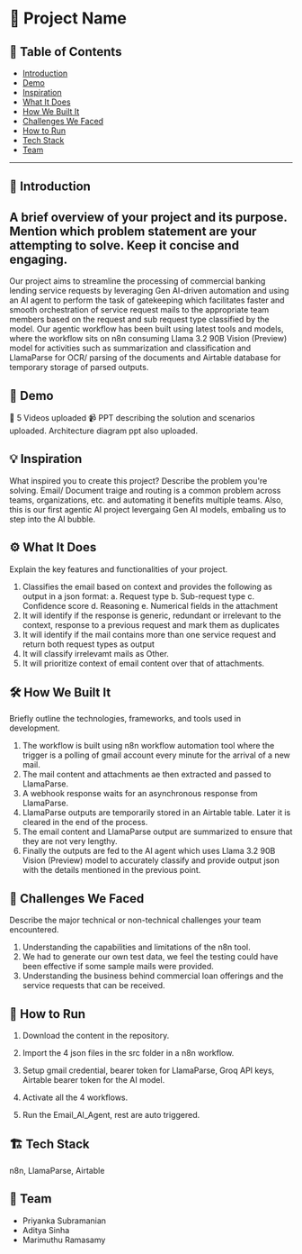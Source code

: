 # 🚀 Project Name

## 📌 Table of Contents
- [Introduction](#introduction)
- [Demo](#demo)
- [Inspiration](#inspiration)
- [What It Does](#what-it-does)
- [How We Built It](#how-we-built-it)
- [Challenges We Faced](#challenges-we-faced)
- [How to Run](#how-to-run)
- [Tech Stack](#tech-stack)
- [Team](#team)

---

## 🎯 Introduction
## A brief overview of your project and its purpose. Mention which problem statement are your attempting to solve. Keep it concise and engaging.
Our project aims to streamline the processing of commercial banking lending service requests by leveraging Gen AI-driven automation and using an AI agent to perform the task of gatekeeping which facilitates faster and smooth orchestration of service request mails to the appropriate team members based on the request and sub request type classified by the model. Our agentic workflow has been built using latest tools and models, where the workflow sits on n8n consuming Llama 3.2 90B Vision (Preview) model for activities such as summarization and classification and LlamaParse for OCR/ parsing of the documents and Airtable database for temporary storage of parsed outputs.



## 🎥 Demo
🔗 5 Videos uploaded
📹 PPT describing the solution and scenarios uploaded. Architecture diagram ppt also uploaded.



## 💡 Inspiration
What inspired you to create this project? Describe the problem you're solving.
Email/ Document traige and routing is a common problem across teams, organizations, etc. and automating it benefits multiple teams. Also, this is our first agentic AI project levergaing Gen AI models, embaling us to step into the AI bubble.

## ⚙️ What It Does
Explain the key features and functionalities of your project.
1. Classifies the email based on context and provides the following as output in a json format:
   a. Request type
   b. Sub-request type
   c. Confidence score
   d. Reasoning
   e. Numerical fields in the attachment
2. It will identify if the response is generic, redundant or irrelevant to the context, response to a previous request and mark them as duplicates
3. It will identify if the mail contains more than one service request and return both request types as output
4. It will classify irrelevamt mails as Other.
5. It will prioritize context of email content over that of attachments.

## 🛠️ How We Built It
Briefly outline the technologies, frameworks, and tools used in development.
1. The workflow is built using n8n workflow automation tool where the trigger is a polling of gmail account every minute for the arrival of a new mail.
2. The mail content and attachments ae then extracted and passed to LlamaParse.
3. A webhook response waits for an asynchronous response from LlamaParse.
4. LlamaParse outputs are temporarily stored in an Airtable table. Later it is cleared in the end of the process.
5. The email content and LlamaParse output are summarized to ensure that they are not very lengthy.
6. Finally the outputs are fed to the AI agent which uses Llama 3.2 90B Vision (Preview) model to accurately classify and provide output json with the details mentioned in the previous point.

## 🚧 Challenges We Faced
Describe the major technical or non-technical challenges your team encountered.
1. Understanding the capabilities and limitations of the n8n tool.
2. We had to generate our own test data, we feel the testing could have been effective if some sample mails were provided.
3. Understanding the business behind commercial loan offerings and the service requests that can be received.

   
## 🏃 How to Run
1. Download the content in the repository.
   
2. Import the 4 json files in the src folder in a n8n workflow.
  
3. Setup gmail credential, bearer token for LlamaParse, Groq API keys, Airtable bearer token for the AI model.

4. Activate all the 4 workflows.

5. Run the Email_AI_Agent, rest are auto triggered.
   
## 🏗️ Tech Stack
n8n, LlamaParse, Airtable

## 👥 Team
- Priyanka Subramanian
- Aditya Sinha
- Marimuthu Ramasamy
